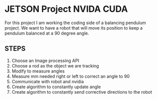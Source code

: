 # JETSON Project NVIDA CUDA

For this project I am working the coding side of a balancing pendulum project. We want to have a robot that will move its position to keep a pendulum balanced at a 90 degree angle. 

## STEPS
1. Choose an Image processing API
2. Choose a rod as the object we are tracking
3. Modify to measure angles 
4. Measure mm needed right or left to correct an angle to 90
5. Communicate with robot and nvidia
6. Create algorithm to constantly update angle
7. Create algorithm to constantly send corrective directions to the robot

